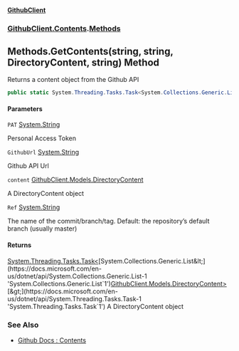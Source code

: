#### [GithubClient](index 'index')
### [GithubClient.Contents](GithubClient.Contents 'GithubClient.Contents').[Methods](GithubClient.Contents.Methods 'GithubClient.Contents.Methods')

## Methods.GetContents(string, string, DirectoryContent, string) Method

Returns a content object from the Github API

```csharp
public static System.Threading.Tasks.Task<System.Collections.Generic.List<GithubClient.Models.DirectoryContent>> GetContents(string PAT, string GithubUrl, GithubClient.Models.DirectoryContent content, string Ref="main");
```
#### Parameters

<a name='GithubClient.Contents.Methods.GetContents(string,string,GithubClient.Models.DirectoryContent,string).PAT'></a>

`PAT` [System.String](https://docs.microsoft.com/en-us/dotnet/api/System.String 'System.String')

Personal Access Token

<a name='GithubClient.Contents.Methods.GetContents(string,string,GithubClient.Models.DirectoryContent,string).GithubUrl'></a>

`GithubUrl` [System.String](https://docs.microsoft.com/en-us/dotnet/api/System.String 'System.String')

Github API Url

<a name='GithubClient.Contents.Methods.GetContents(string,string,GithubClient.Models.DirectoryContent,string).content'></a>

`content` [GithubClient.Models.DirectoryContent](https://docs.microsoft.com/en-us/dotnet/api/GithubClient.Models.DirectoryContent 'GithubClient.Models.DirectoryContent')

A DirectoryContent object

<a name='GithubClient.Contents.Methods.GetContents(string,string,GithubClient.Models.DirectoryContent,string).Ref'></a>

`Ref` [System.String](https://docs.microsoft.com/en-us/dotnet/api/System.String 'System.String')

The name of the commit/branch/tag. Default: the repository’s default branch (usually master)

#### Returns
[System.Threading.Tasks.Task&lt;](https://docs.microsoft.com/en-us/dotnet/api/System.Threading.Tasks.Task-1 'System.Threading.Tasks.Task`1')[System.Collections.Generic.List&lt;](https://docs.microsoft.com/en-us/dotnet/api/System.Collections.Generic.List-1 'System.Collections.Generic.List`1')[GithubClient.Models.DirectoryContent](https://docs.microsoft.com/en-us/dotnet/api/GithubClient.Models.DirectoryContent 'GithubClient.Models.DirectoryContent')[&gt;](https://docs.microsoft.com/en-us/dotnet/api/System.Collections.Generic.List-1 'System.Collections.Generic.List`1')[&gt;](https://docs.microsoft.com/en-us/dotnet/api/System.Threading.Tasks.Task-1 'System.Threading.Tasks.Task`1')
A DirectoryContent object

### See Also
- [Github Docs : Contents](https://docs.github.com/en/rest/repos/contents#get-repository-content 'https://docs.github.com/en/rest/repos/contents#get-repository-content')